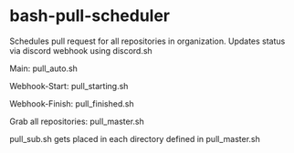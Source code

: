 # bash-pull-scheduler
Schedules pull request for all repositories in organization. Updates status via discord webhook using discord.sh

Main: pull_auto.sh

Webhook-Start: pull_starting.sh

Webhook-Finish: pull_finished.sh

Grab all repositories: pull_master.sh

pull_sub.sh gets placed in each directory defined in pull_master.sh
